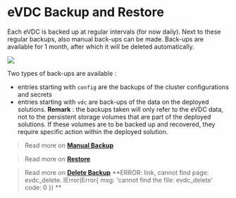 # eVDC Backup and Restore

Each eVDC is backed up at regular intervals (for now daily). Next to these regular backups, also manual back-ups can be made. 
Back-ups are available for 1 month, after which it will be deleted automatically. 

![](cloud__evdc_backup_restore.png  )

Two types of back-ups are available : 
- entries starting with `config` are the backups of the cluster configurations and secrets
- entries starting with `vdc` are back-ups of the data on the deployed solutions. 
**Remark** : the backups taken will only refer to the eVDC data, not to the persistent storage volumes that are part of the deployed solutions. If these volumes are to be backed up and recovered, they require specific action within the deployed solution. 

> Read more on [__Manual Backup__](cloud__evdc_manual_backup.md)

> Read more on [__Restore__](cloud__evdc_restore.md)

> Read more on [__Delete Backup__](evdc_delete)
> **ERROR: link, cannot find page: evdc_delete.
IError(Error{
    msg: 'cannot find the file: evdc_delete'
    code: 0
}) **<BR>

